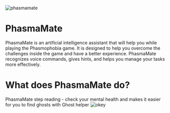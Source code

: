 
![phasmamate](https://github.com/user-attachments/assets/cb515f64-673b-4786-9529-43c8f535654d)

# PhasmaMate
PhasmaMate is an artificial intelligence assistant that will help you while playing the Phasmophobia game. It is designed to help you overcome the challenges inside the game and have a better experience. PhasmaMate recognizes voice commands, gives hints, and helps you manage your tasks more effectively.

# What does PhasmaMate do?
PhasmaMate step reading - check your mental health and makes it easier for you to find ghosts with Ghost helper
![okey](https://github.com/user-attachments/assets/78488d9b-5c83-4001-b723-41e1dd0e44f4)
